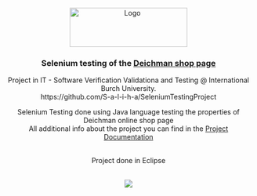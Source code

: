 <div id="top"></div>

<!-- PROJECT SHIELDS -->



<!-- PROJECT LOGO -->
<br />
<div align="center">
  <a href="https://github.com/S-a-l-i-h-a/SeleniumTestingProject"</a>
    <img src="https://www.guninetwork.org/files/logo_22.png" alt="Logo" width="240" height="80">
  </a>

  <h3 align="center">Selenium testing of the <a href="https://www.deichmann.com/en-gb"> Deichman shop page</a> </h3>
  <p align="center">
    Project in  IT - Software Verification Validationa and Testing  @ International Burch University. <br />
  https://github.com/S-a-l-i-h-a/SeleniumTestingProject
   
 
 <p> Selenium Testing done using Java language testing the properties of Deichman online shop page
 <br>
 All additional info about the project you can find in the <a href="https://github.com/S-a-l-i-h-a/SeleniumTestingProject/blob/master/Project%20Documentation%20-%20Deichman.pdf"> Project Documentation </a> 
 

 </p>
    <br />
    Project done in Eclipse   
  </p>
  <br>
  
  <img src="https://encrypted-tbn0.gstatic.com/images?q=tbn:ANd9GcQlPKdTZBUad93MNPRLUMIctDQSlXi3XmLUEQ&usqp=CAU" >
  
</div>

